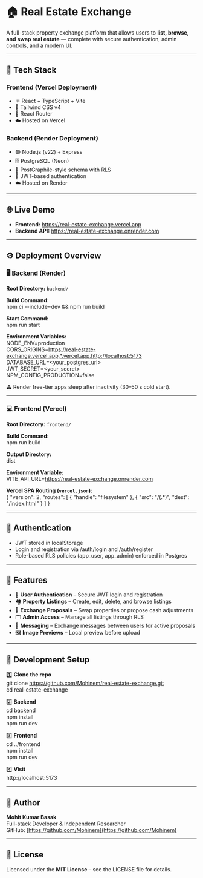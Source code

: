 # 🏠 Real Estate Exchange

A full-stack property exchange platform that allows users to **list, browse, and swap real estate** — complete with secure authentication, admin controls, and a modern UI.

---

## 🚀 Tech Stack

### Frontend (Vercel Deployment)
- ⚛️ React + TypeScript + Vite  
- 🎨 Tailwind CSS v4  
- 🧭 React Router  
- ☁️ Hosted on Vercel

### Backend (Render Deployment)
- 🟢 Node.js (v22) + Express  
- 🗄️ PostgreSQL (Neon)  
- 🧩 PostGraphile-style schema with RLS  
- 🔐 JWT-based authentication  
- ☁️ Hosted on Render

---

## 🌐 Live Demo
- **Frontend:** https://real-estate-exchange.vercel.app  
- **Backend API:** https://real-estate-exchange.onrender.com

---

## ⚙️ Deployment Overview

### 🖥️ Backend (Render)

**Root Directory:** `backend/`  

**Build Command:**  
npm ci --include=dev && npm run build  

**Start Command:**  
npm run start  

**Environment Variables:**  
NODE_ENV=production  
CORS_ORIGINS=https://real-estate-exchange.vercel.app,*.vercel.app,http://localhost:5173  
DATABASE_URL=<your_postgres_url>  
JWT_SECRET=<your_secret>  
NPM_CONFIG_PRODUCTION=false  

⚠️ Render free-tier apps sleep after inactivity (30–50 s cold start).

---

### 💻 Frontend (Vercel)

**Root Directory:** `frontend/`  

**Build Command:**  
npm run build  

**Output Directory:**  
dist  

**Environment Variable:**  
VITE_API_URL=https://real-estate-exchange.onrender.com  

**Vercel SPA Routing (`vercel.json`):**  
{
  "version": 2,
  "routes": [
    { "handle": "filesystem" },
    { "src": "/(.*)", "dest": "/index.html" }
  ]
}

---

## 🔐 Authentication
- JWT stored in localStorage  
- Login and registration via /auth/login and /auth/register  
- Role-based RLS policies (app_user, app_admin) enforced in Postgres  

---

## 🧩 Features
- 🔑 **User Authentication** – Secure JWT login and registration  
- 🏘️ **Property Listings** – Create, edit, delete, and browse listings  
- 🔄 **Exchange Proposals** – Swap properties or propose cash adjustments  
- 🗂️ **Admin Access** – Manage all listings through RLS  
- 📨 **Messaging** – Exchange messages between users for active proposals  
- 🖼️ **Image Previews** – Local preview before upload  

---

## 🧰 Development Setup

1️⃣ **Clone the repo**  
git clone https://github.com/Mohinem/real-estate-exchange.git  
cd real-estate-exchange  

2️⃣ **Backend**  
cd backend  
npm install  
npm run dev  

3️⃣ **Frontend**  
cd ../frontend  
npm install  
npm run dev  

4️⃣ **Visit**  
http://localhost:5173  

---

## 🧠 Author
**Mohit Kumar Basak**  
Full-stack Developer & Independent Researcher  
GitHub: [https://github.com/Mohinem](https://github.com/Mohinem)

---

## 🪪 License
Licensed under the **MIT License** – see the LICENSE file for details.
